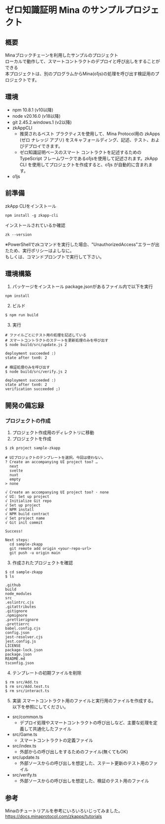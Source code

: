 # ゼロ知識証明 Mina のサンプルプロジェクト

## 概要
Minaブロックチェーンを利用したサンプルのプロジェクト  
ローカルで動作して、スマートコントラクトのデプロイと呼び出しをすることができる  
本プロジェクトは、別のプログラムからMina(o1js)の処理を呼び出す検証用のプロジェクトです。

## 環境
- npm 10.8.1 (v10以降)
- node v20.16.0 (v18以降)
- git 2.45.2.windows.1 (v2以降)
- zkAppCLI
    - 推奨されるベスト プラクティスを使用して、Mina Protocol用の zkApps (ゼロ ナレッジ アプリ) をスキャフォールディング、記述、テスト、およびデプロイできます。
    - ゼロ知識証明ベースのスマート コントラクトを記述するための TypeScript フレームワークであるo1jsを使用して記述されます。zkApp CLI を使用してプロジェクトを作成すると、o1js が自動的に含まれます。
- o1js

## 前準備
zkApp CLIをインストール  
```
npm install -g zkapp-cli
```
インストールされているか確認

```
zk --version
```

※PowerShellでzkコマンドを実行した場合、"UnauthorizedAccess"エラーが出たため、実行ポリシーはよしなに。  
もしくは、コマンドプロンプトで実行して下さい。

## 環境構築
1. パッケージをインストール
package.jsonがあるファイル内で以下を実行
```
npm install
```
2. ビルド
```
$ npm run build
```
3. 実行
```
# ファイルごとにテスト用の処理を記述している
# スマートコントラクトのステートを更新処理のみを呼び出す
$ node build/src/update.js 2

deployment succeeded :)
state after txn0: 2

# 検証処理のみを呼び出す
$ node build/src/verify.js 2

deployment succeeded :)
state after txn0: 2
verification succeeded ;)
```

## 開発の備忘録
### プロジェクトの作成
1. プロジェクト作成用のディレクトリに移動
2. プロジェクトを作成
```
$ zk project sample-zkapp

# UIプロジェクトのテンプレートを選択。今回は使わない。
? Create an accompanying UI project too? …
  next
  svelte
  nuxt
  empty
> none

√ Create an accompanying UI project too? · none
√ UI: Set up project
√ Initialize Git repo
√ Set up project
√ NPM install
√ NPM build contract
√ Set project name
√ Git init commit

Success!

Next steps:
  cd sample-zkapp
  git remote add origin <your-repo-url>
  git push -u origin main
```
3. 作成されたプロジェクトを確認
```
$ cd sample-zkapp
$ ls

.github
build
node_modules
src
.eslintrc.cjs
.gitattributes
.gitignore
.npmignore
.prettierignore
.prettierrc
babel.config.cjs
config.json
jest-resolver.cjs
jest.config.js
LICENSE
package-lock.json
package.json
README.md
tsconfig.json
```
4. テンプレートの初期ファイルを削除
```
$ rm src/Add.ts
$ rm src/Add.test.ts
$ rm src/interact.ts
```
5. 実装
スマートコントラクト用のファイルと実行用のファイルを作成する。  
以下を参照にしてください。  
- src/common.ts
  - デプロイ処理やスマートコントラクトの呼び出しなど、主要な処理を定義して共通化したファイル
- src/Game.ts
  - スマートコントラクトの定義ファイル
- src/index.ts
  - 外部からの呼び出しをするためのファイル(無くてもOK)
- src/update.ts
  - 外部ソースからの呼び出しを想定した、ステート更新のテスト用のファイル
- src/verify.ts
  - 外部ソースからの呼び出しを想定した、検証のテスト用のファイル

## 参考
Minaのチュートリアルを参考にいろいろいじってみました。  
https://docs.minaprotocol.com/zkapps/tutorials
